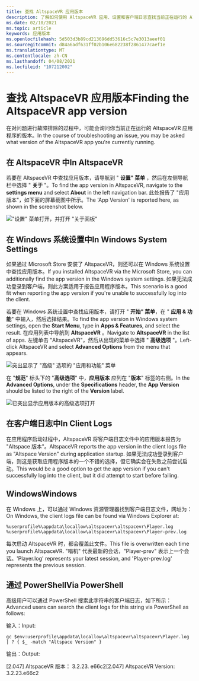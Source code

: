 ```yaml
---
title: 查找 AltspaceVR 应用版本
description: 了解如何使用 AltspaceVR 应用、设置和客户端日志查找当前正在运行的 AltspaceVR 的版本。
ms.date: 02/10/2021
ms.topic: article
keywords: 应用版本
ms.openlocfilehash: 5d503d3b89cd213696dd53616c5c7e3013aeef01
ms.sourcegitcommit: d84a6adf631ff02b106e682238f2861477caef1e
ms.translationtype: MT
ms.contentlocale: zh-CN
ms.lasthandoff: 04/08/2021
ms.locfileid: "107212002"
---
```

# <a name="finding-the-altspacevr-app-version"></a><span data-ttu-id="1b38b-104">查找 AltspaceVR 应用版本</span><span class="sxs-lookup"><span data-stu-id="1b38b-104">Finding the AltspaceVR app version</span></span>

<span data-ttu-id="1b38b-105">在对问题进行故障排除的过程中，可能会询问你当前正在运行的 AltspaceVR 应用程序的版本。</span><span class="sxs-lookup"><span data-stu-id="1b38b-105">In the course of troubleshooting an issue, you may be asked what version of the AltspaceVR app you're currently running.</span></span>

## <a name="in-altspacevr"></a><span data-ttu-id="1b38b-106">在 AltspaceVR 中</span><span class="sxs-lookup"><span data-stu-id="1b38b-106">In AltspaceVR</span></span>

<span data-ttu-id="1b38b-107">若要在 AltspaceVR 中查找应用版本，请导航到 " **设置" 菜单** ，然后在左侧导航栏中选择 " **关于** "。</span><span class="sxs-lookup"><span data-stu-id="1b38b-107">To find the app version in AltspaceVR, navigate to the **settings menu** and select **About** in the left navigation bar.</span></span> <span data-ttu-id="1b38b-108">此处报告了 "应用版本"，如下面的屏幕截图中所示。</span><span class="sxs-lookup"><span data-stu-id="1b38b-108">The 'App Version' is reported here, as shown in the screenshot below.</span></span>

!["设置" 菜单打开，并打开 "关于面板"](images/app-version-img-01.png)

## <a name="in-windows-system-settings"></a><span data-ttu-id="1b38b-110">在 Windows 系统设置中</span><span class="sxs-lookup"><span data-stu-id="1b38b-110">In Windows System Settings</span></span>

<span data-ttu-id="1b38b-111">如果通过 Microsoft Store 安装了 AltspaceVR，则还可以在 Windows 系统设置中查找应用版本。</span><span class="sxs-lookup"><span data-stu-id="1b38b-111">If you installed AltspaceVR via the Microsoft Store, you can additionally find the app version in the Windows system settings.</span></span>  <span data-ttu-id="1b38b-112">如果无法成功登录到客户端，则此方案适用于报告应用程序版本。</span><span class="sxs-lookup"><span data-stu-id="1b38b-112">This scenario is a good fit when reporting the app version if you're unable to successfully log into the client.</span></span>

<span data-ttu-id="1b38b-113">若要在 Windows 系统设置中查找应用版本，请打开 " **开始" 菜单**，在 " **应用 & 功能**" 中输入，然后选择结果。</span><span class="sxs-lookup"><span data-stu-id="1b38b-113">To find the app version in Windows system settings, open the **Start Menu**, type in **Apps & Features**, and select the result.</span></span> <span data-ttu-id="1b38b-114">在应用列表中导航到 **AltspaceVR** 。</span><span class="sxs-lookup"><span data-stu-id="1b38b-114">Navigate to **AltspaceVR** in the list of apps.</span></span> <span data-ttu-id="1b38b-115">左键单击 "AltspaceVR"，然后从出现的菜单中选择 " **高级选项** "。</span><span class="sxs-lookup"><span data-stu-id="1b38b-115">Left-click AltspaceVR and select **Advanced Options** from the menu that appears.</span></span>

![突出显示了 "高级" 选项的 "应用和功能" 菜单](images/app-version-img-02.png)

<span data-ttu-id="1b38b-117">在 "**规范**" 标头下的 "**高级选项**" 中，**应用版本** 应列在 "**版本**" 标签的右侧。</span><span class="sxs-lookup"><span data-stu-id="1b38b-117">In the **Advanced Options**, under the **Specifications** header, the **App Version** should be listed to the right of the **Version** label.</span></span>

![已突出显示应用版本的高级选项打开](images/app-version-img-03.png)

## <a name="in-client-logs"></a><span data-ttu-id="1b38b-119">在客户端日志中</span><span class="sxs-lookup"><span data-stu-id="1b38b-119">In Client Logs</span></span>

<span data-ttu-id="1b38b-120">在应用程序启动过程中，AltspaceVR 将客户端日志文件中的应用版本报告为 "Altspace 版本"。</span><span class="sxs-lookup"><span data-stu-id="1b38b-120">AltspaceVR reports the app version in the client logs file as "Altspace Version" during application startup.</span></span> <span data-ttu-id="1b38b-121">如果无法成功登录到客户端，则这是获取应用程序版本的一个不错的选择，但它确实会在失败之前尝试启动。</span><span class="sxs-lookup"><span data-stu-id="1b38b-121">This would be a good option to get the app version if you can't successfully log into the client, but it did attempt to start before failing.</span></span>

## <a name="windows"></a><span data-ttu-id="1b38b-122">Windows</span><span class="sxs-lookup"><span data-stu-id="1b38b-122">Windows</span></span>

<span data-ttu-id="1b38b-123">在 Windows 上，可以通过 Windows 资源管理器找到客户端日志文件，网址为：</span><span class="sxs-lookup"><span data-stu-id="1b38b-123">On Windows, the client logs file can be found via Windows Explorer at:</span></span>

```
%userprofile%\appdata\locallow\altspacevr\altspacevr\Player.log
%userprofile%\appdata\locallow\altspacevr\altspacevr\Player-prev.log
```

<span data-ttu-id="1b38b-124">每次启动 AltspaceVR 时，都会覆盖此文件。</span><span class="sxs-lookup"><span data-stu-id="1b38b-124">This file is overwritten each time you launch AltspaceVR.</span></span> <span data-ttu-id="1b38b-125">"唱机" 代表最新的会话，"Player-prev" 表示上一个会话。</span><span class="sxs-lookup"><span data-stu-id="1b38b-125">'Player.log' represents your latest session, and 'Player-prev.log' represents the previous session.</span></span>

## <a name="via-powershell"></a><span data-ttu-id="1b38b-126">通过 PowerShell</span><span class="sxs-lookup"><span data-stu-id="1b38b-126">Via PowerShell</span></span>

<span data-ttu-id="1b38b-127">高级用户可以通过 PowerShell 搜索此字符串的客户端日志，如下所示：</span><span class="sxs-lookup"><span data-stu-id="1b38b-127">Advanced users can search the client logs for this string via PowerShell as follows:</span></span>

<span data-ttu-id="1b38b-128">输入：</span><span class="sxs-lookup"><span data-stu-id="1b38b-128">Input:</span></span>

```
gc $env:userprofile\appdata\locallow\altspacevr\altspacevr\Player.log | ? { $_ -match "Altspace Version" }
```

<span data-ttu-id="1b38b-129">输出：</span><span class="sxs-lookup"><span data-stu-id="1b38b-129">Output:</span></span>

<span data-ttu-id="1b38b-130">[2.047] AltspaceVR 版本： 3.2.23. e66c2</span><span class="sxs-lookup"><span data-stu-id="1b38b-130">[2.047] AltspaceVR Version: 3.2.23.e66c2</span></span>